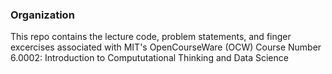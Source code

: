 ### Organization

This repo contains the lecture code, problem statements, and finger excercises associated with MIT's OpenCourseWare (OCW) Course Number 6.0002: Introduction to Compututational Thinking and Data Science